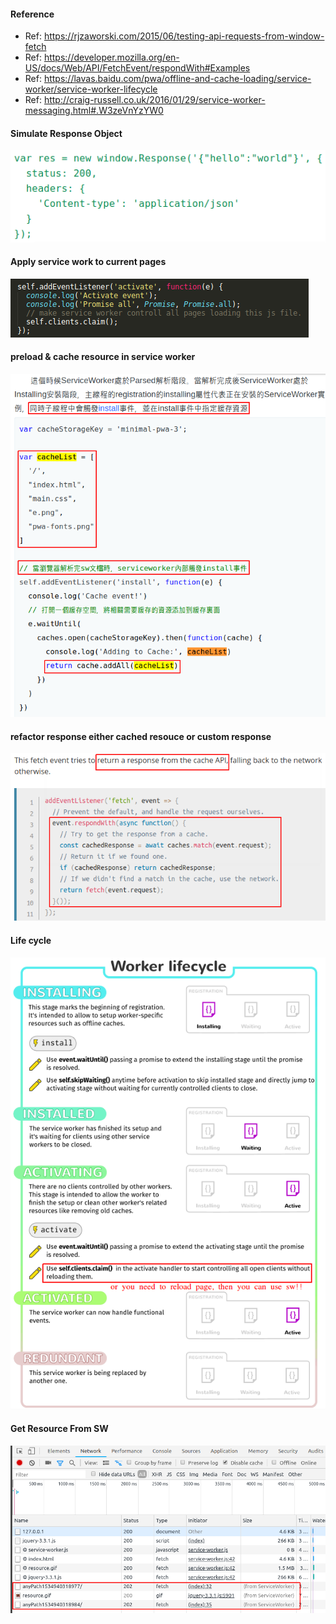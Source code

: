 #### Reference

- Ref: https://rjzaworski.com/2015/06/testing-api-requests-from-window-fetch
- Ref: https://developer.mozilla.org/en-US/docs/Web/API/FetchEvent/respondWith#Examples
- Ref: https://lavas.baidu.com/pwa/offline-and-cache-loading/service-worker/service-worker-lifecycle
- Ref: http://craig-russell.co.uk/2016/01/29/service-worker-messaging.html#.W3zeVnYzYW0

#### Simulate Response Object

![Alt text](https://raw.githubusercontent.com/scott1028/study-service-worker/master/simple-project/response.png "response")

#### Apply service work to current pages

![Alt text](https://raw.githubusercontent.com/scott1028/study-service-worker/master/simple-project/claim_for_apply.png "claim_for_apply")

#### preload & cache resource in service worker

![Alt text](https://raw.githubusercontent.com/scott1028/study-service-worker/master/simple-project/cache_resource.png "cache_resource")

#### refactor response either cached resouce or custom response

![Alt text](https://raw.githubusercontent.com/scott1028/study-service-worker/master/simple-project/intercept_fetch.png "intercept_fetch")

#### Life cycle

![Alt text](https://raw.githubusercontent.com/scott1028/study-service-worker/master/simple-project/life_cycle.png "life_cycle")

#### Get Resource From SW

![Alt text](https://raw.githubusercontent.com/scott1028/study-service-worker/master/simple-project/resource_from_sw.png "sw resource")
